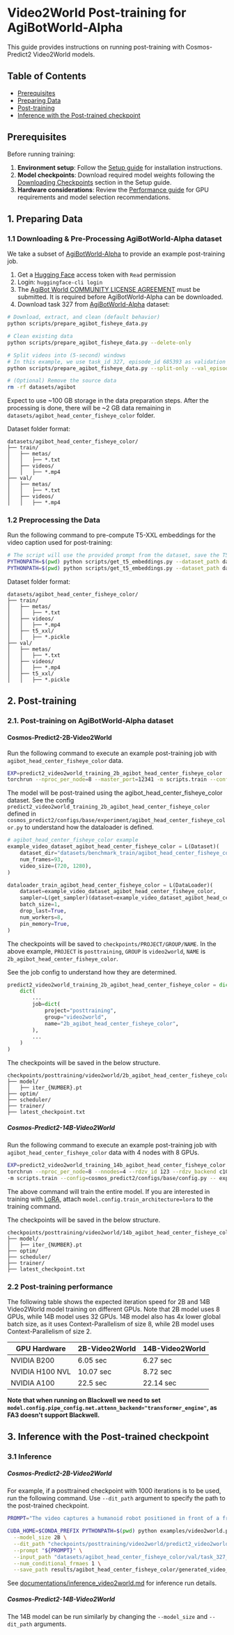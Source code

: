 # Video2World Post-training for AgiBotWorld-Alpha

This guide provides instructions on running post-training with Cosmos-Predict2 Video2World models.

## Table of Contents
- [Prerequisites](#prerequisites)
- [Preparing Data](#1-preparing-data)
- [Post-training](#2-post-training)
- [Inference with the Post-trained checkpoint](#3-inference-with-the-post-trained-checkpoint)

## Prerequisites

Before running training:

1. **Environment setup**: Follow the [Setup guide](setup.md) for installation instructions.
2. **Model checkpoints**: Download required model weights following the [Downloading Checkpoints](setup.md#downloading-checkpoints) section in the Setup guide.
3. **Hardware considerations**: Review the [Performance guide](performance.md) for GPU requirements and model selection recommendations.


## 1. Preparing Data
### 1.1 Downloading & Pre-Processing AgiBotWorld-Alpha dataset

We take a subset of [AgiBotWorld-Alpha](https://huggingface.co/datasets/agibot-world/AgiBotWorld-Alpha) to provide an example post-training job.
1. Get a [Hugging Face](https://huggingface.co/settings/tokens) access token with `Read` permission
2. Login: `huggingface-cli login`
3. The [AgiBot World COMMUNITY LICENSE AGREEMENT](https://huggingface.co/datasets/agibot-world/AgiBotWorld-Alpha) must be submitted. It is required before AgiBotWorld-Alpha can be downloaded.
4. Download task 327 from [AgiBotWorld-Alpha](https://huggingface.co/datasets/agibot-world/AgiBotWorld-Alpha) dataset:
```bash
# Download, extract, and clean (default behavior)
python scripts/prepare_agibot_fisheye_data.py

# Clean existing data
python scripts/prepare_agibot_fisheye_data.py --delete-only

# Split videos into (5-second) windows
# In this example, we use task_id 327, episode_id 685393 as validation data
python scripts/prepare_agibot_fisheye_data.py --split-only --val_episode_ids 685393

# (Optional) Remove the source data
rm -rf datasets/agibot
```

Expect to use ~100 GB storage in the data preparation steps.
After the processing is done, there will be ~2 GB data remaining in `datasets/agibot_head_center_fisheye_color` folder.

Dataset folder format:
```
datasets/agibot_head_center_fisheye_color/
├── train/
│   ├── metas/
│   │   ├── *.txt
│   ├── videos/
│   │   ├── *.mp4
├── val/
│   ├── metas/
│   │   ├── *.txt
│   ├── videos/
│   │   ├── *.mp4
```


### 1.2 Preprocessing the Data

Run the following command to pre-compute T5-XXL embeddings for the video caption used for post-training:
```bash
# The script will use the provided prompt from the dataset, save the T5-XXL embeddings in pickle format.
PYTHONPATH=$(pwd) python scripts/get_t5_embeddings.py --dataset_path datasets/agibot_head_center_fisheye_color/train
PYTHONPATH=$(pwd) python scripts/get_t5_embeddings.py --dataset_path datasets/agibot_head_center_fisheye_color/val
```

Dataset folder format:
```
datasets/agibot_head_center_fisheye_color/
├── train/
│   ├── metas/
│   │   ├── *.txt
│   ├── videos/
│   │   ├── *.mp4
│   ├── t5_xxl/
│   │   ├── *.pickle
├── val/
│   ├── metas/
│   │   ├── *.txt
│   ├── videos/
│   │   ├── *.mp4
│   ├── t5_xxl/
│   │   ├── *.pickle
```

## 2. Post-training
### 2.1. Post-training on AgiBotWorld-Alpha dataset
#### Cosmos-Predict2-2B-Video2World

Run the following command to execute an example post-training job with `agibot_head_center_fisheye_color` data.
```bash
EXP=predict2_video2world_training_2b_agibot_head_center_fisheye_color
torchrun --nproc_per_node=8 --master_port=12341 -m scripts.train --config=cosmos_predict2/configs/base/config.py -- experiment=${EXP}
```

The model will be post-trained using the agibot_head_center_fisheye_color dataset.
See the config `predict2_video2world_training_2b_agibot_head_center_fisheye_color` defined in `cosmos_predict2/configs/base/experiment/agibot_head_center_fisheye_color.py` to understand how the dataloader is defined.
```python
# agibot_head_center_fisheye_color example
example_video_dataset_agibot_head_center_fisheye_color = L(Dataset)(
    dataset_dir="datasets/benchmark_train/agibot_head_center_fisheye_color",
    num_frames=93,
    video_size=(720, 1280),
)

dataloader_train_agibot_head_center_fisheye_color = L(DataLoader)(
    dataset=example_video_dataset_agibot_head_center_fisheye_color,
    sampler=L(get_sampler)(dataset=example_video_dataset_agibot_head_center_fisheye_color),
    batch_size=1,
    drop_last=True,
    num_workers=8,
    pin_memory=True,
)
```

The checkpoints will be saved to `checkpoints/PROJECT/GROUP/NAME`.
In the above example, `PROJECT` is `posttraining`, `GROUP` is `video2world`, `NAME` is `2b_agibot_head_center_fisheye_color`.

See the job config to understand how they are determined.
```python
predict2_video2world_training_2b_agibot_head_center_fisheye_color = dict(
    dict(
        ...
        job=dict(
            project="posttraining",
            group="video2world",
            name="2b_agibot_head_center_fisheye_color",
        ),
        ...
    )
)
```

The checkpoints will be saved in the below structure.
```
checkpoints/posttraining/video2world/2b_agibot_head_center_fisheye_color/checkpoints/
├── model/
│   ├── iter_{NUMBER}.pt
├── optim/
├── scheduler/
├── trainer/
├── latest_checkpoint.txt
```

##### Cosmos-Predict2-14B-Video2World

Run the following command to execute an example post-training job with `agibot_head_center_fisheye_color` data with 4 nodes with 8 GPUs.
```bash
EXP=predict2_video2world_training_14b_agibot_head_center_fisheye_color
torchrun --nproc_per_node=8 --nnodes=4 --rdzv_id 123 --rdzv_backend c10d --rdzv_endpoint $MASTER_ADDR:1234 \
-m scripts.train --config=cosmos_predict2/configs/base/config.py -- experiment=${EXP}
```

The above command will train the entire model. If you are interested in training with [LoRA](https://arxiv.org/abs/2106.09685), attach `model.config.train_architecture=lora` to the training command.

The checkpoints will be saved in the below structure.  
```
checkpoints/posttraining/video2world/14b_agibot_head_center_fisheye_color/checkpoints/
├── model/
│   ├── iter_{NUMBER}.pt
├── optim/
├── scheduler/
├── trainer/
├── latest_checkpoint.txt
```

### 2.2 Post-training performance

The following table shows the expected iteration speed for 2B and 14B Video2World model training on different GPUs.
Note that 2B model uses 8 GPUs, while 14B model uses 32 GPUs. 14B model also has 4x lower global batch size, as it uses Context-Parallelism of size 8, while 2B model uses Context-Parallelism of size 2.

| GPU Hardware    | 2B-Video2World | 14B-Video2World |
|-----------------|----------------|-----------------|
| NVIDIA B200     | 6.05 sec       | 6.27 sec        |
| NVIDIA H100 NVL | 10.07 sec      | 8.72 sec        |
| NVIDIA A100     | 22.5 sec       | 22.14 sec       |

**Note that when running on Blackwell we need to set `model.config.pipe_config.net.attenn_backend="transformer_engine"`, as FA3 doesn't support Blackwell.**

## 3. Inference with the Post-trained checkpoint
### 3.1 Inference
##### Cosmos-Predict2-2B-Video2World

For example, if a posttrained checkpoint with 1000 iterations is to be used, run the following command.
Use `--dit_path` argument to specify the path to the post-trained checkpoint.

```bash
PROMPT="The video captures a humanoid robot positioned in front of a fruit stand in a supermarket environment. The robot's right arm extends downward, reaching for a shiitake mushroom on the shelf. The arm carefully grasps the mushroom, lifting it towards the robot's body. The surrounding environment includes a shopping cart with a clear plastic bag and a red handle, as well as various fruits and vegetables displayed on the shelves. The robot's task is to retrieve items from the supermarket shelves, and this frame shows the initial step of picking up a shiitake mushroom."

CUDA_HOME=$CONDA_PREFIX PYTHONPATH=$(pwd) python examples/video2world.py \
  --model_size 2B \
  --dit_path "checkpoints/posttraining/video2world/predict2_video2world_training_2b_agibot_head_center_fisheye_color/checkpoints/model/iter_000001000.pt" \
  --prompt "${PROMPT}" \
  --input_path "datasets/agibot_head_center_fisheye_color/val/task_327_episode_685393_window_0_frame_0-149.mp4" \
  --num_conditional_frmaes 1 \
  --save_path results/agibot_head_center_fisheye_color/generated_video_2b.mp4
```

See [documentations/inference_video2world.md](documentations/inference_video2world.md) for inference run details.

##### Cosmos-Predict2-14B-Video2World

The 14B model can be run similarly by changing the `--model_size` and `--dit_path` arguments.
